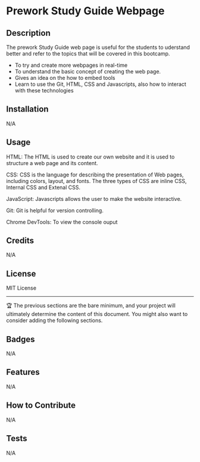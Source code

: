 # Prework Study Guide Webpage

## Description

The prework Study Guide web page is useful for the students to uderstand better and refer to the topics that will be covered in this bootcamp.

- To try and create more webpages in real-time
- To understand the basic concept of creating the web page.
- Gives an idea on the how to embed tools
- Learn to use the Git, HTML, CSS and Javascripts, also how to interact with these technologies



## Installation

N/A

## Usage

HTML:
The HTML is used to create our own website and it is used to structure a web page and its content.

CSS:
CSS is the language for describing the presentation of Web pages, including colors, layout, and fonts. The three types of CSS are inline CSS, Internal CSS and Extenal CSS.

JavaScript:
Javascripts allows the user to make the website interactive.

Git:
Git is helpful for version controlling.

Chrome DevTools:
To view the console ouput


## Credits

N/A

## License

MIT License

---

🏆 The previous sections are the bare minimum, and your project will ultimately determine the content of this document. You might also want to consider adding the following sections.

## Badges

N/A

## Features

N/A

## How to Contribute

N/A

## Tests

N/A